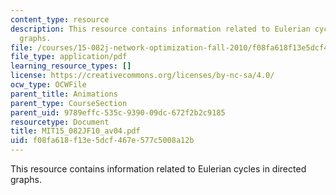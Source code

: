 ```yaml
---
content_type: resource
description: This resource contains information related to Eulerian cycles in directed
  graphs.
file: /courses/15-082j-network-optimization-fall-2010/f08fa618f13e5dcf467e577c5008a12b_MIT15_082JF10_av04.pdf
file_type: application/pdf
learning_resource_types: []
license: https://creativecommons.org/licenses/by-nc-sa/4.0/
ocw_type: OCWFile
parent_title: Animations
parent_type: CourseSection
parent_uid: 9789effc-535c-9390-09dc-672f2b2c9185
resourcetype: Document
title: MIT15_082JF10_av04.pdf
uid: f08fa618-f13e-5dcf-467e-577c5008a12b
---
```

This resource contains information related to Eulerian cycles in directed graphs.